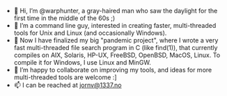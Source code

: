 - 👋 Hi, I’m @warphunter, a gray-haired man who saw the daylight for the first time in the middle of the 60s ;)
- 👀 I’m a command line guy, interested in creating faster, multi-threaded tools for Unix and Linux (and occasionally Windows).
- 🌱 Now I have finalized my big "pandemic project", where I wrote a very fast multi-threaded file search program in C (like find(1)), that currently compiles on AIX, Solaris, HP-UX, FreeBSD, OpenBSD, MacOS, Linux.  To compile it for Windows, I use Linux and MinGW.
- 💞️ I’m happy to collaborate on improving my tools, and ideas for more multi-threaded tools are welcome :]
- 📫 I can be reached at jornv@1337.no

<!---
warphunter/warphunter is a ✨ special ✨ repository because its `README.md` (this file) appears on your GitHub profile.
You can click the Preview link to take a look at your changes.
--->
